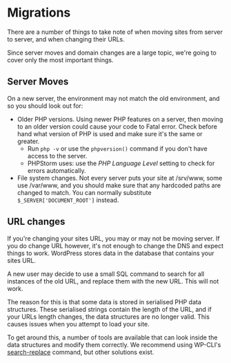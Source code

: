 # Migrations

There are a number of things to take note of when moving sites from server to server, and when changing their URLs.

Since server moves and domain changes are a large topic, we're going to cover only the most important things.

## Server Moves

On a new server, the environment may not match the old environment, and so you should look out for:

- Older PHP versions. Using newer PHP features on a server, then moving to an older version could cause your code to Fatal error. Check before hand what version of PHP is used and make sure it's the same or greater.
    - Run `php -v` or use the `phpversion()` command if you don't have access to the server.
    - PHPStorm uses: use the *PHP Language Level* setting to check for errors automatically.
- File system changes. Not every server puts your site at /srv/www, some use /var/www, and you should make sure that any hardcoded paths are changed to match. You can normally substitute `$_SERVER['DOCUMENT_ROOT']` instead.

## URL changes

If you're changing your sites URL, you may or may not be moving server. If you do change URL however, it's not enough to change the DNS and expect things to work. WordPress stores data in the database that contains your sites URL.

A new user may decide to use a small SQL command to search for all instances of the old URL, and replace them with the new URL. This will not work.

The reason for this is that some data is stored in serialised PHP data structures. These serialised strings contain the length of the URL, and if your URLs length changes, the data structures are no longer valid. This causes issues when you attempt to load your site.

To get around this, a number of tools are available that can look inside the data structures and modify them correctly. We recommend using WP-CLI's [search-replace](http://wp-cli.org/commands/search-replace/) command, but other solutions exist.
